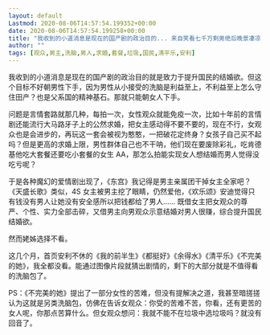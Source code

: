 ```yaml
---
layout: default
Lastmod: 2020-08-06T14:57:54.199352+00:00
date: 2020-08-06T14:57:54.199258+00:00
title: "我收到的小道消息是现在的国产剧的政治目的... 来自笑看七千万剩男绝后晚景凄凉"
author: ""
tags: [观众,男主,洗脑,男人,求婚,套餐,垃圾,国民,清平乐,安利]
---
```


我收到的小道消息是现在的国产剧的政治目的就是致力于提升国民的结婚欲。但这个目标不好朝男性下手，因为男性从小接受的洗脑是利益至上，不利益至上怎么守住田产？也是父系国的精神基石。那就只能朝女人下手。

问题是言情套路就那几种，每拍一次，女性观众就能免疫一次，比如十年前的言情剧还能流行大马路牙子上的公然求婚，把女主感动得不要不要的，现在不行，女观众也是会进步的，再玩这一套会被视为憨憨，一把破花定终身？女孩子自己买不起吗？但是更高的求婚上限，男性群体自己也不干呐，他们现在要废除彩礼，吃肯德基他吃大套餐还要吃小套餐的女生 AA，那怎么拍能实现女人想结婚而男人觉得没吃亏呢？

于是各种魔幻的爱情剧出现了，《东宫》我记得是男主亲属团干掉女主全家吧？《天盛长歌》类似，4S 女主被男主挖了眼睛，仍然爱他，《欢乐颂》安迪觉得只有钱没有男人让她没有安全感所以把钱都给了男人…… 既借女主把女观众的尊严、个性、实力全部击碎，又借男主向男观众示意结婚对男人很赚，综合提升国民结婚欲。

然而姥姊选择不看。

这几个月，首页安利不休的《我的前半生》《都挺好》《余得水》《清平乐》《不完美的她》，我全都没看。能通过图像片段就猜出剧情的，剩下的大部分就是不值得看的洗脑包了。

PS：《不完美的她》提出了一部分女性的苦难，但没有提解决之道，我甚至暗搓搓认为这就是另类洗脑包，仿佛在告诉女观众：你受的苦难不苦，你看，还有更苦的女人呢，你那点苦算什么。但女观众想问：我就不能不在垃圾中选垃圾吗？就没有回音了。

